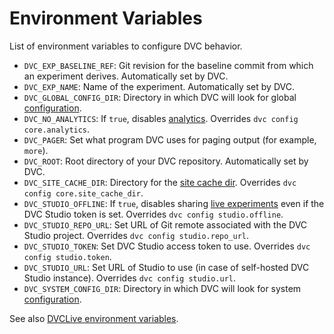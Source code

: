 # Environment Variables

List of environment variables to configure DVC behavior.

- `DVC_EXP_BASELINE_REF`: Git revision for the baseline commit from which an
  <abbr>experiment</abbr> derives. Automatically set by DVC.
- `DVC_EXP_NAME`: Name of the <abbr>experiment</abbr>. Automatically set by DVC.
- `DVC_GLOBAL_CONFIG_DIR`: Directory in which DVC will look for global
  [configuration](/doc/user-guide/project-structure/configuration).
- `DVC_NO_ANALYTICS`: If `true`, disables
  [analytics](/doc/user-guide/analytics). Overrides `dvc config core.analytics`.
- `DVC_PAGER`: Set what program DVC uses for paging output (for example,
  `more`).
- `DVC_ROOT`: Root directory of your <abbr>DVC repository</abbr>. Automatically
  set by DVC.
- `DVC_SITE_CACHE_DIR`: Directory for the
  [site cache dir](/doc/user-guide/project-structure/internal-files#site-cache-dir).
  Overrides `dvc config core.site_cache_dir`.
- `DVC_STUDIO_OFFLINE`: If `true`, disables sharing
  [live experiments](/doc/studio/user-guide/experiments/live-metrics-and-plots)
  even if the DVC Studio token is set. Overrides `dvc config studio.offline`.
- `DVC_STUDIO_REPO_URL`: Set URL of Git remote associated with the DVC Studio
  project. Overrides `dvc config studio.repo_url`.
- `DVC_STUDIO_TOKEN`: Set DVC Studio access token to use. Overrides
  `dvc config studio.token`.
- `DVC_STUDIO_URL`: Set URL of Studio to use (in case of self-hosted DVC Studio
  instance). Overrides `dvc config studio.url`.
- `DVC_SYSTEM_CONFIG_DIR`: Directory in which DVC will look for system
  [configuration](/doc/user-guide/project-structure/configuration).

See also [DVCLive environment variables](/doc/dvclive/env).
